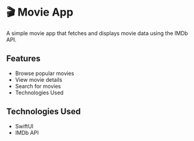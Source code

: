 # 🎬 Movie App

A simple movie app that fetches and displays movie data using the IMDb API.

## Features 

- Browse popular movies
- View movie details
- Search for movies
- Technologies Used

## Technologies Used 

- SwiftUI
- IMDb API
